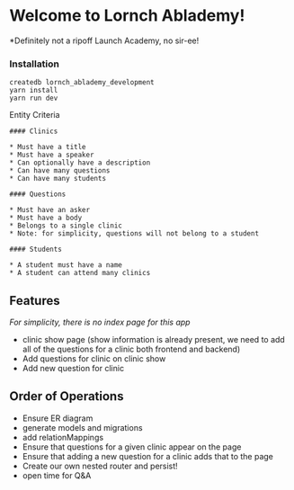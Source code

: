 
# Welcome to Lornch Ablademy!
*Definitely not a ripoff Launch Academy, no sir-ee!

### Installation

```no-highlight
createdb lornch_ablademy_development
yarn install
yarn run dev
```

Entity Criteria 
```
#### Clinics

* Must have a title
* Must have a speaker
* Can optionally have a description
* Can have many questions
* Can have many students

#### Questions

* Must have an asker
* Must have a body
* Belongs to a single clinic
* Note: for simplicity, questions will not belong to a student 

#### Students

* A student must have a name
* A student can attend many clinics
```

## Features
*For simplicity, there is no index page for this app*

* clinic show page (show information is already present, we need to add all of the questions for a clinic both frontend and backend)
* Add questions for clinic on clinic show 
* Add new question for clinic

## Order of Operations
- Ensure ER diagram
- generate models and migrations
- add relationMappings 
- Ensure that questions for a given clinic appear on the page
- Ensure that adding a new question for a clinic adds that to the page
- Create our own nested router and persist!
- open time for Q&A
